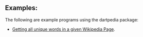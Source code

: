 ## Examples:
The following are example programs using the dartpedia package:
* [Getting all unique words in a given Wikipedia Page]().